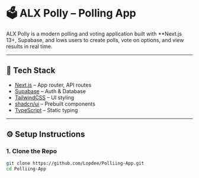 # 🗳️ ALX Polly – Polling App

ALX Polly is a modern polling and voting application built with **Next.js 13+, Supabase, and lows users to create polls, vote on options, and view results in real time.

---

## 🚀 Tech Stack
- [Next.js](https://nextjs.org/) – App router, API routes
- [Supabase](https://supabase.com/) – Auth & Database
- [TailwindCSS](https://tailwindcss.com/) – UI styling
- [shadcn/ui](https://ui.shadcn.com/) – Prebuilt components
- [TypeScript](https://www.typescriptlang.org/) – Static typing

---

## ⚙️ Setup Instructions

### 1. Clone the Repo
```bash
git clone https://github.com/Lopdee/Polliing-App.git
cd Polliing-App

